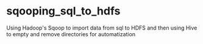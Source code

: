 # sqooping_sql_to_hdfs
Using Hadoop's Sqoop to import data from sql to HDFS and then using Hive to empty and remove directories for automatization
